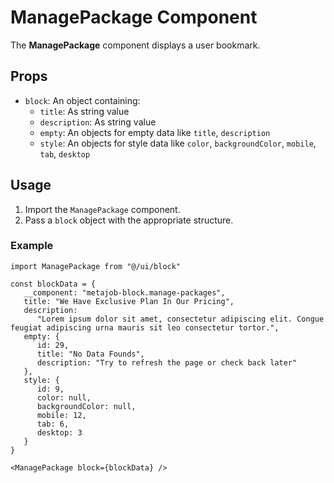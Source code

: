 # ManagePackage Component

The **ManagePackage** component displays a user bookmark.

## Props

- `block`: An object containing:
   - `title`: As string value
   - `description`: As string value
   - `empty`: An objects for empty data like `title`, `description`
   - `style`: An objects for style data like `color`, `backgroundColor`, `mobile`, `tab`, `desktop`

## Usage

1. Import the `ManagePackage` component.
2. Pass a `block` object with the appropriate structure.

### Example

```tsx
import ManagePackage from "@/ui/block"

const blockData = {
   __component: "metajob-block.manage-packages",
   title: "We Have Exclusive Plan In Our Pricing",
   description:
      "Lorem ipsum dolor sit amet, consectetur adipiscing elit. Congue feugiat adipiscing urna mauris sit leo consectetur tortor.",
   empty: {
      id: 29,
      title: "No Data Founds",
      description: "Try to refresh the page or check back later"
   },
   style: {
      id: 9,
      color: null,
      backgroundColor: null,
      mobile: 12,
      tab: 6,
      desktop: 3
   }
}

<ManagePackage block={blockData} />
```
